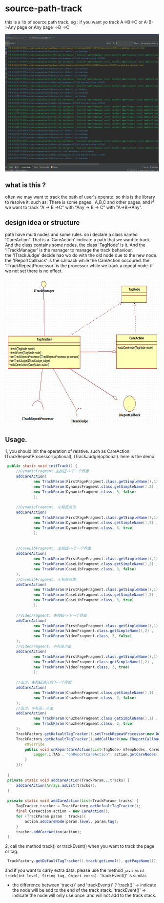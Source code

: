 # source-path-track
this is a lib of source path track. eg : if you want yo track A->B->C or A-B->Any page or  Any page ->B ->C

<img src="/imgs/log.png" alt="Demo Screen Capture" width="900px" height="450px"/>

## what is this ?
 often we may want to track the path of user's operate. so this is the library to resolve it.
 such as:  There is some pages . A,B,C and other pages.  and if we want to track
     "A -> B ->C" with "Any -> B -> C" with "A->B->Any".

## design idea or structure

path have multi nodes and some rules. so i declare a class named 'CareAction'. 
That is a 'CareAction' indicate a path that we want to track. And the class contains some nodes. the class 'TagNode' is it. 
And the 'ITrackManager' is the manager to manage the track behaviour.  
the 'ITrackJudge'  decide hao wo do with the old node due to the new node.
the 'IReportCallback'  is the callback while the CareAction occoured.
the 'ITrackRepeatProcessor' is the processor while we track a repeat node. if we not set there is no effect.

<img src="/imgs/uml_class.png" alt="Demo Screen Capture" width="659px" height="486px"/>


## Usage.

1, you should init the operation of relative. such as CareAction.  ITrackRepeatProcessor(optional), ITrackJudge(optional).
   here is the demo.
   ``` java
    public static void initTrack() {
        //DynamicFragment.主按钮->下一个界面
        addCareAction(
                new TrackParam(FirstPageFragment.class.getSimpleName(),1) ,
                new TrackParam(DynamicFragment.class.getSimpleName(),2) ,
                new TrackParam(DynamicFragment.class, 3, false)
                );

        //DynamicFragment. 小标签点击
        addCareAction(
                new TrackParam(FirstPageFragment.class.getSimpleName(),1) ,
                new TrackParam(DynamicFragment.class.getSimpleName(),2) ,
                new TrackParam(DynamicFragment.class, 3, true)
                );


        //CaseLibFragment. 主按钮->下一个界面
        addCareAction(
                new TrackParam(FirstPageFragment.class.getSimpleName(),1) ,
                new TrackParam(CaseLibFragment.class.getSimpleName(),2) ,
                new TrackParam(CaseLibFragment.class, 3, false)
        );
        //CaseLibFragment. 小标签点击
        addCareAction(
                new TrackParam(FirstPageFragment.class.getSimpleName(),1) ,
                new TrackParam(CaseLibFragment.class.getSimpleName(),2) ,
                new TrackParam(CaseLibFragment.class, 3, true)
                );

        //VideoFragment. 主按钮->下一个界面
        addCareAction(
                new TrackParam(FirstPageFragment.class.getSimpleName(),1) ,
                new TrackParam(VideoFragment.class.getSimpleName(),2) ,
                new TrackParam(VideoFragment.class, 3, false)
        );
        //VideoFragment. 小标签点击
        addCareAction(
                new TrackParam(FirstPageFragment.class.getSimpleName(),1) ,
                new TrackParam(VideoFragment.class.getSimpleName(),2) ,
                new TrackParam(VideoFragment.class, 3, true)
                );

        //出诊，主按钮进入的下一个界面
        addCareAction(
                new TrackParam(ChuzhenFragment.class.getSimpleName(),1) ,
                new TrackParam(ChuzhenFragment.class, 2, false)
        );
        //出诊，小标签，点击
        addCareAction(
                new TrackParam(ChuzhenFragment.class.getSimpleName(),1) ,
                new TrackParam(ChuzhenFragment.class, 2, true)
        );
        TrackFactory.getDefaultTagTracker().setTrackRepeatProcessor(new DefaultTrackRepeatProcessor());
        TrackFactory.getDefaultTagTracker().addCallback(new IReportCallback() {
            @Override
            public void onReportCareAction(List<TagNode> mTempNodes, CareAction action) {
                Logger.i(TAG , "onReportCareAction", action.getCareNodes().toString());
            }
        });

    }
    private static void addCareAction(TrackParam...tracks) {
        addCareAction(Arrays.asList(tracks));
    }

    private static void addCareAction(List<TrackParam> tracks) {
        TagTracker tracker = TrackFactory.getDefaultTagTracker();
        final CareAction action = new CareAction();
        for (TrackParam param : tracks){
            action.addCareNode(param.level, param.tag);
        }
        tracker.addCareAction(action);
    }

   ```
   
   2,  call the method track() or trackEvent() when you want to track the page or tag.
   ``` java
    TrackFactory.getDefaultTagTracker().track(getLevel(), getPageName());
   ```
   and if you want to carry extra data. please use the method 
     ``` java
     void track(int level, String tag, Object extra).
       ```
   'trackEvent()'  is similar. 
   - the difference between 'track()' and 'trackEvent()' ?
     'track()' ->
                 indicate the node will be add to the end of the track stack. 
     'trackEvent()'  ->
                 indicate the node will only use once .and will not add to the track stack. 
 
